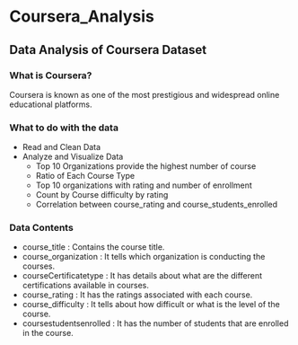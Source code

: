 # Coursera_Analysis
 <h2>Data Analysis of Coursera Dataset</h2>
 
 <h3>What is Coursera?</h3> 
 
 Coursera is known as one of the most prestigious and widespread online educational platforms.

 
<h3>What to do with the data</h3>

* Read  and Clean Data
* Analyze and Visualize Data
  * Top 10 Organizations provide the highest number of course
  * Ratio of Each Course Type
  * Top 10 organizations with rating and number of enrollment
  * Count by Course difficulty by rating
  * Correlation between course_rating and course_students_enrolled
 
<h3>Data Contents</h3>

 * course_title : Contains the course title.
 * course_organization : It tells which organization is conducting the courses.
 * courseCertificatetype : It has details about what are the different certifications available in courses.
 * course_rating : It has the ratings associated with each course.
 * course_difficulty : It tells about how difficult or what is the level of the course.
 * coursestudentsenrolled : It has the number of students that are enrolled in the course.

